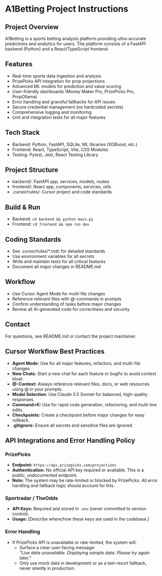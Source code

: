 # A1Betting Project Instructions

## Project Overview

A1Betting is a sports betting analysis platform providing ultra-accurate predictions and analytics for users. The platform consists of a FastAPI backend (Python) and a React/TypeScript frontend.

## Features

- Real-time sports data ingestion and analysis
- PrizePicks API integration for prop projections
- Advanced ML models for prediction and value scoring
- User-friendly dashboards (Money Maker Pro, PrizePicks Pro, PropOllama)
- Error handling and graceful fallbacks for API issues
- Secure credential management (no hardcoded secrets)
- Comprehensive logging and monitoring
- Unit and integration tests for all major features

## Tech Stack

- Backend: Python, FastAPI, SQLite, ML libraries (XGBoost, etc.)
- Frontend: React, TypeScript, Vite, CSS Modules
- Testing: Pytest, Jest, React Testing Library

## Project Structure

- backend/: FastAPI app, services, models, routes
- frontend/: React app, components, services, utils
- .cursor/rules/: Cursor project and code standards

## Build & Run

- Backend: `cd backend && python main.py`
- Frontend: `cd frontend && npm run dev`

## Coding Standards

- See .cursor/rules/*.mdc for detailed standards
- Use environment variables for all secrets
- Write and maintain tests for all critical features
- Document all major changes in README.md

## Workflow

- Use Cursor Agent Mode for multi-file changes
- Reference relevant files with @-commands in prompts
- Confirm understanding of tasks before major changes
- Review all AI-generated code for correctness and security

## Contact

For questions, see README.md or contact the project maintainer.

## Cursor Workflow Best Practices

- **Agent Mode:** Use for all major features, refactors, and multi-file changes.
- **New Chats:** Start a new chat for each feature or bugfix to avoid context bloat.
- **@-Context:** Always reference relevant files, docs, or web resources using @ in your prompts.
- **Model Selection:** Use Claude 3.5 Sonnet for balanced, high-quality responses.
- **Command+K:** Use for rapid code generation, refactoring, and multi-line edits.
- **Checkpoints:** Create a checkpoint before major changes for easy rollback.
- **.gitignore:** Ensure all secrets and sensitive files are ignored.

## API Integrations and Error Handling Policy

### PrizePicks

- **Endpoint:** `https://api.prizepicks.com/projections`
- **Authentication:** No official API key required or available. This is a public, undocumented endpoint.
- **Note:** The system may be rate-limited or blocked by PrizePicks. All error handling and fallback logic should account for this.

### Sportradar / TheOdds

- **API Keys:** Required and stored in `.env` (never committed to version control).
- **Usage:** [Describe where/how these keys are used in the codebase.]

### Error Handling

- If PrizePicks API is unavailable or rate-limited, the system will:
  - Surface a clear user-facing message:  
    _"Live data unavailable. Displaying sample data. Please try again later."_
  - Only use mock data in development or as a last-resort fallback, never silently in production.
